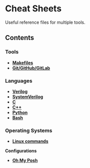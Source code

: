 
# Cheat Sheets

Useful reference files for multiple tools.

## Contents

### Tools

- [**Makefiles**](makefile_cheatsheet.md)
- [**Git/GitHub/GitLab**](git_cheatsheet.md)

### Languages

- [**Verilog**]()
- [**SystemVerilog**]()
- [**C**]()
- [**C++**](cpp_cheatsheet.md)
- [**Python**]()
- [**Bash**]()

### Operating Systems

- [**Linux commands**](linux_cheatsheet.md)

**Configurations**
- [**Oh My Posh**](oh_my_posh_cheatsheet.md)
